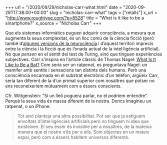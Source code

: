 +++
url = "/2020/09/29/nicholas-carr-what.html"
date = "2020-09-29T17:38:00+00:00"
slug = "nicholas-carr-what"
tags = ["retalls"]
x_url = "http://www.roughtype.com/?p=8528"
title = "What is it like to be a smartphone?"
x_source = "Nicholas Carr"
+++


Que els sistemes informàtics puguen adquirir consciència, a mesura que augmenta la seua complexitat, és un lloc comú de la ciència ficció (però també d’[algunes versions de la neurociència](https://en.wikipedia.org/wiki/Integrated_information_theory) i d’aquest territori imprecís entre la ciència i la ficció que és l’onada actual de la intel·ligència artificial). No que *pensen* en el sentit del test de Turing, sinó que tinguen experiències subjectives. Carr s’inspira en l’article clàssic de Thomas Nagel: [What Is It Like to Be a Bat?](https://en.wikipedia.org/wiki/What_Is_It_Like_to_Be_a_Bat%3F) Com seria ser un ratpenat, es preguntava Nagel: un mamífer amb sentits i sensacions tan distints dels humans. Però una consciència encarnada en el substrat electrònic d’un telèfon, argüeix Carr, seria tan diferent de la d’un primat superior com nosaltres que potser no ens reconeixeríem mútuament com a éssers conscients.

Cfr. Wittgenstein: ”Si un lleó poguera parlar, no el podríem entendre”. Perquè la seua vida és massa diferent de la nostra. Doncs imagineu un ratpenat, o un iPhone.

> Tot això planteja una altra possibilitat. Pot ser que ja estiguem envoltats d’intel·ligències artificials però no tinguem ni idea que existeixen. El seu ésser és invisible per a nosaltres, de la mateixa manera que el nostre n’és per a ells. Som objectes en un mateix espai, però com a éssers habitem universos diferents.
